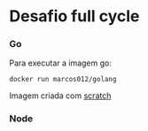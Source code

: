 # Desafio full cycle

### Go

Para executar a imagem go:

```
docker run marcos012/golang
```

Imagem criada com [scratch](https://hub.docker.com/_/scratch/)


### Node

